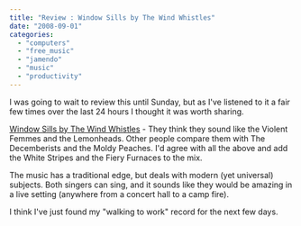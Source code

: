 ```yaml
---
title: "Review : Window Sills by The Wind Whistles"
date: "2008-09-01"
categories: 
  - "computers"
  - "free_music"
  - "jamendo"
  - "music"
  - "productivity"
---
```


I was going to wait to review this until Sunday, but as I've listened to it a fair few times over the last 24 hours I thought it was worth sharing.

[Window Sills by The Wind Whistles](http://www.jamendo.com/en/album/20549) - They think they sound like the Violent Femmes and the Lemonheads. Other people compare them with The Decemberists and the Moldy Peaches. I'd agree with all the above and add the White Stripes and the Fiery Furnaces to the mix.

The music has a traditional edge, but deals with modern (yet universal) subjects. Both singers can sing, and it sounds like they would be amazing in a live setting (anywhere from a concert hall to a camp fire).

I think I've just found my "walking to work" record for the next few days.
